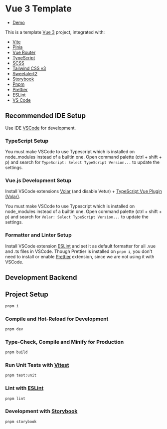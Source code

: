 # Vue 3 Template

- [Demo](https://wdzeng.github.io/vue3-template)

This is a template [Vue 3](https://vuejs.org/) project, integrated with:

- [Vite](https://vitejs.dev/)
- [Pinia](https://pinia.vuejs.org/)
- [Vue Router](https://router.vuejs.org/)
- [TypeScript](https://www.typescriptlang.org/)
- [SCSS](https://sass-lang.com/)
- [Tailwind CSS v3](https://tailwindcss.com/)
- [Sweetalert2](https://sweetalert2.github.io/)
- [Storybook](https://storybook/)
- [Pnpm](https://pnpm.io/)
- [Prettier](https://prettier.io/)
- [ESLint](https://eslint.org/)
- [VS Code](https://code.visualstudio.com/)

## Recommended IDE Setup

Use IDE [VSCode](https://code.visualstudio.com/) for development.

### TypeScript Setup

You must make VSCode to use Typescript which is installed on node_modules instead of a builtin one. Open command palette
(ctrl + shift + p) and search for `TypeScript: Select TypeScript Version...` to update the settings.

### Vue.js Development Setup

Install VSCode extensions [Volar](https://marketplace.visualstudio.com/items?itemName=Vue.volar) (and disable Vetur) +
[TypeScript Vue Plugin (Volar)](https://marketplace.visualstudio.com/items?itemName=Vue.vscode-typescript-vue-plugin).

You must make VSCode to use Typescript which is installed on node_modules instead of a builtin one. Open command palette
(ctrl + shift + p) and search for `Volar: Select TypeScript Version...` to update the settings.

### Formatter and Linter Setup

Install VSCode extension [ESLint](https://marketplace.visualstudio.com/items?itemName=dbaeumer.vscode-eslint) and set it
as default formatter for all .vue and .ts files in VSCode. Though Prettier is installed on `pnpm i`, you don't need to
install or enable [Prettier](https://marketplace.visualstudio.com/items?itemName=esbenp.prettier-vscode) extension,
since we are not using it with VSCode.

## Development Backend

## Project Setup

```sh
pnpm i
```

### Compile and Hot-Reload for Development

```sh
pnpm dev
```

### Type-Check, Compile and Minify for Production

```sh
pnpm build
```

### Run Unit Tests with [Vitest](https://vitest.dev/)

```sh
pnpm test:unit
```

### Lint with [ESLint](https://eslint.org/)

```sh
pnpm lint
```

### Development with [Storybook](https://storybook.js.org/)

```sh
pnpm storybook
```
